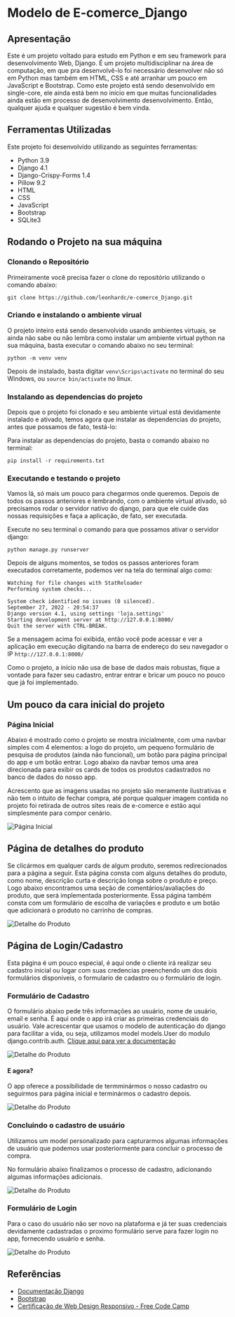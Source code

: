 # Modelo de E-comerce_Django


## Apresentação

Este é um projeto voltado para estudo em Python e em seu framework para desenvolvimento Web, Django. É um projeto multidisciplinar na área de computação, em que pra desenvolvê-lo foi necessário desenvolver não só em Python mas também em HTML, CSS e até arranhar um pouco em JavaScript e Bootstrap. 
Como este projeto está sendo desenvolvido em single-core, ele ainda está bem no início em que muitas funcionalidades ainda estão em processo de desenvolvimento desenvolvimento. Então, qualquer ajuda e qualquer sugestão é bem vinda. 

## Ferramentas Utilizadas

Este projeto foi desenvolvido utilizando as seguintes ferramentas:

* Python 3.9
* Django 4.1
* Django-Crispy-Forms 1.4
* Pillow 9.2
* HTML
* CSS
* JavaScript
* Bootstrap
* SQLite3

## Rodando o Projeto na sua máquina

### Clonando o Repositório
Primeiramente você precisa fazer o clone do repositório utilizando o comando abaixo:

```
git clone https://github.com/leonhardc/e-comerce_Django.git
```

### Criando e instalando o ambiente virual
O projeto inteiro está sendo desenvolvido usando ambientes virtuais, se ainda não sabe ou não lembra como instalar um ambiente virtual python na sua máquina, basta executar o comando abaixo no seu terminal:

```
python -m venv venv
```

Depois de instalado, basta digitar `venv\Scrips\activate` no terminal do seu Windows, ou `source bin/activate` no linux.

### Instalando as dependencias do projeto

Depois que o projeto foi clonado e seu ambiente virtual está devidamente instalado e ativado, temos agora que instalar as dependencias do projeto, antes que possamos de fato, testá-lo:

Para instalar as dependencias do projeto, basta o comando abaixo no terminal:

```
pip install -r requirements.txt
```

### Executando e testando o projeto

Vamos lá, só mais um pouco para chegarmos onde queremos. Depois de todos os passos anteriores e lembrando, com o ambiente virtual ativado, só precisamos rodar o servidor nativo do django, para que ele cuide das nossas requisições e faça a aplicação, de fato, ser executada. 

Execute no seu terminal o comando para que possamos ativar o servidor django:

```
python manage.py runserver
```

Depois de alguns momentos, se todos os passos anteriores foram executados corretamente, podemos ver na tela do terminal algo como:


```
Watching for file changes with StatReloader
Performing system checks...

System check identified no issues (0 silenced).
September 27, 2022 - 20:54:37
Django version 4.1, using settings 'loja.settings'
Starting development server at http://127.0.0.1:8000/
Quit the server with CTRL-BREAK.
```

Se a mensagem acima foi exibida, então você pode acessar e ver a aplicação em execução digitando na barra de endereço do seu navegador o IP `http://127.0.0.1:8000/`


Como o projeto, a início não usa de base de dados mais robustas, fique a vontade para fazer seu cadastro, entrar entrar e bricar um pouco no pouco que já foi implementado.


## Um pouco da cara inicial do projeto

### Página Inicial

Abaixo é mostrado como o projeto se mostra inicialmente, com uma navbar simples com 4 elementos: a logo do projeto, um pequeno formulário de pesquisa de produtos (ainda não funcional), um botão para página principal do app e um botão entrar. Logo abaixo da navbar temos uma area direcionada para exibir os cards de todos os produtos cadastrados no banco de dados do nosso app.

Acrescento que as imagens usadas no projeto são meramente ilustrativas e não tem o intuito de fechar compra, até porque qualquer imagem contida no projeto foi retirada de outros sites reais de e-comerce e estão aqui simplesmente para compor cenário.

![Página Inicial](./img/01.png)

## Página de detalhes do produto

Se clicármos em qualquer cards de algum produto, seremos redirecionados para a página a seguir. Esta página consta com alguns detalhes do produto, como nome, descrição curta e descrição longa sobre o produto e preço. Logo abaixo encontramos uma seção de comentários/avaliações do produto, que será implementada posteriormente. Essa página também consta com um formulário de escolha de variações e produto e um botão que adicionará o produto no carrinho de compras.

![Detalhe do Produto](./img/02.png)

## Página de Login/Cadastro

Esta página é um pouco especial, é aqui onde o cliente irá realizar seu cadastro inicial ou logar com suas credencias preenchendo um dos dois formulários disponiveis, o formulario de cadastro ou o formulário de login. 

### Formulário de Cadastro

O formulário abaixo pede três informações ao usuário, nome de usuário, email e senha. É aqui onde o app irá criar as primeiras credenciais do usuário. Vale acrescentar que usamos o modelo de autenticação do django para facilitar a vida, ou seja, utilizamos model models.User do modulo django.contrib.auth. [Clique aqui para ver a documentação](https://docs.djangoproject.com/en/4.1/ref/contrib/auth/)

![Detalhe do Produto](./img/03.png)

#### E agora?
O app oferece a possibilidade de termminármos o nosso cadastro ou seguirmos para página inicial e terminármos o cadastro depois.

![Detalhe do Produto](./img/04.png)

### Concluindo o cadastro de usuário
Utilizamos um model personalizado para capturarmos algumas informações de usuário que podemos usar posteriormente para concluir o processo de compra. 

No formulário abaixo finalizamos o processo de cadastro, adicionando algumas informações adicionais.

![Detalhe do Produto](./img/05.png)

### Formulário de Login

Para o caso do usuário não ser novo na plataforma e já ter suas credenciais devidamente cadastradas o proximo formulário serve para fazer login no app, fornecendo usuário e senha.

![Detalhe do Produto](./img/03-2.png)


## Referências

* [Documentação Django](https://docs.djangoproject.com/pt-br/4.1/)
* [Bootstrap](https://getbootstrap.com/)
* [Certificação de Web Design Responsivo - Free Code Camp](https://www.freecodecamp.org/learn/2022/responsive-web-design/)




